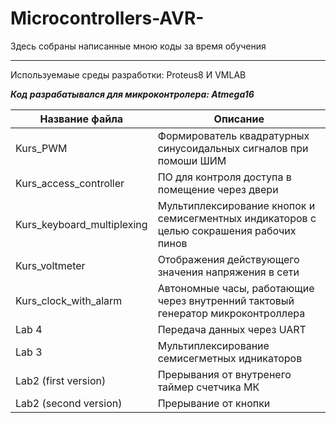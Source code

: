 # Microcontrollers-AVR-

Здесь собраны написанные мною коды за время обучения 
***
Используемаые среды разработки: Proteus8 И VMLAB

***Код разрабатывался для микроконтролера: Atmega16***
 


Название файла            |  Описание
--------------------------|-------------------------------------------------
Kurs_PWM                  | Формирователь квадратурных синусоидальных сигналов при помоши ШИМ
Kurs_access_controller    | ПО для контроля доступа в помещение через двери
Kurs_keyboard_multiplexing| Мультиплексирование кнопок и семисегментных индикаторов с целью сокрашения рабочих пинов
Kurs_voltmeter            | Отображения действующего значения напряжения в сети
Kurs_сlock_with_alarm     | Автономные часы, работающие через внутренний тактовый генератор микроконтроллера
Lab 4                     | Передача данных через UART
Lab 3                     | Мультиплексирование семисегметных идникаторов
Lab2 (first version)      | Прерывания от внутренего таймер счетчика МК
Lab2 (second version)     | Прерывание от кнопки
